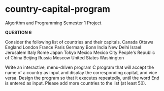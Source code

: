 # country-capital-program
Algorithm and Programming Semester 1 Project

**QUESTION 6**

Consider the following list of countries and their capitals.
Canada Ottawa
England London
France Paris
Germany Bonn
India New Delhi
Israel Jerusalem
Italy Rome
Japan Tokyo
Mexico Mexico City
People's Republic of China Beijing
Russia Moscow
United States Washington

Write an interactive, menu-driven program C program that will accept the name of a country as
input and display the corresponding capital, and vice versa. Design the program so that it
executes repeatedly, until the word End is entered as input. Please add more countries to the
list (at least 50).

